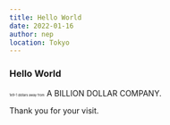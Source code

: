 ```yaml
---
title: Hello World
date: 2022-01-16
author: nep
location: Tokyo
---
```


### Hello World

<p><small><small><small><small><small>1e9-1 dollars away from</small></small></small></small></small> <span id="inline-large">A BILLION DOLLAR COMPANY.</span></p>

Thank you for your visit.
